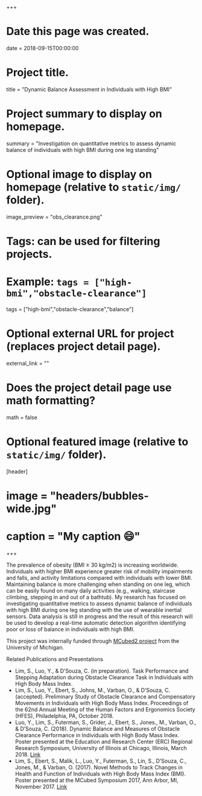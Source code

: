 


+++
# Date this page was created.
date = 2018-09-15T00:00:00

# Project title.
title = "Dynamic Balance Assessment in Individuals with High BMI"

# Project summary to display on homepage.
summary = "Investigation on quantitative metrics to assess dynamic balance of individuals with high BMI during one leg standing"

# Optional image to display on homepage (relative to `static/img/` folder).
image_preview = "obs_clearance.png"

# Tags: can be used for filtering projects.
# Example: `tags = ["high-bmi","obstacle-clearance"]`
tags = ["high-bmi","obstacle-clearance","balance"]

# Optional external URL for project (replaces project detail page).
external_link = ""

# Does the project detail page use math formatting?
math = false

# Optional featured image (relative to `static/img/` folder).
[header]
# image = "headers/bubbles-wide.jpg"
# caption = "My caption :smile:"

+++

The prevalence of obesity (BMI ≥ 30 kg/m2) is increasing worldwide. Individuals with higher BMI experience greater risk of mobility impairments and falls, and activity limitations compared with individuals with lower BMI. Maintaining balance is more challenging when standing on one leg, which can be easily found on many daily activities (e.g., walking, staircase climbing, stepping in and out of a bathtub). My research has focused on investigating quantitative metrics to assess dynamic balance of individuals with high BMI during one leg standing with the use of wearable inertial sensors. Data analysis is still in progress and the result of this research will be used to develop a real-time automatic detection algorithm identifying poor or loss of balance in individuals with high BMI.  

This project was internally funded through [MCubed2 project](https://mcubed.umich.edu/) from the University of Michigan.


Related Publications and Presentations

- Lim, S., Luo, Y., & D’Souza, C. (in preparation). Task Performance and Stepping Adaptation during Obstacle Clearance Task in Individuals with High Body Mass Index.
- Lim, S., Luo, Y., Ebert, S., Johns, M., Varban, O., & D’Souza, C. (accepted). Preliminary Study of Obstacle Clearance and Compensatory Movements in Individuals with High Body Mass Index. Proceedings of the 62nd Annual Meeting of the Human Factors and Ergonomics Society (HFES), Philadelphia, PA, October 2018. 
- Luo, Y., Lim, S., Futerman, S., Grider, J., Ebert, S., Jones., M., Varban, O., & D’Souza, C. (2018). Dynamic Balance and Measures of Obstacle Clearance Performance in Individuals with High Body Mass Index. Poster presented at the Education and Research Center (ERC) Regional Research Symposium, University of Illinois at Chicago, Illinois, March 2018.  [Link]()
- Lim, S., Ebert, S., Malik, L., Luo, Y., Futerman, S., Lin, S., D’Souza, C., Jones, M., & Varban, O. (2017). Novel Methods to Track Changes in Health and Function of Individuals with High Body Mass Index (BMI). Poster presented at the MCubed Symposium 2017, Ann Arbor, MI, November 2017.  [Link]()


